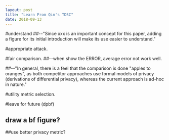 ```yaml
---
layout: post
title: "Learn From Qin's TDSC"
date: 2018-09-13
---
```



#understand
##--"Since xxx is an important concept for this paper, adding a figure for its initial introduction will make its use easier to understand."


#appropriate attack.


#fair comparison.
##--when show the ERROR, average error not work well.

##--"In general, there is a feel that the comparison is done "apples to oranges", as both competitor approaches use formal models of privacy (derivations of differential privacy), whereas the current approach is ad-hoc in nature."

#utility metric selection.




#leave for future (dpbf)
## draw a bf figure?

##use better privacy metric?

